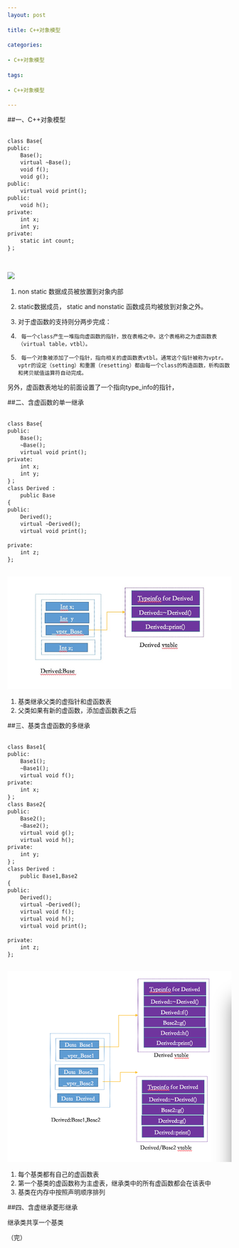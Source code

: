 ```yaml
---
layout: post

title: C++对象模型

categories:

- C++对象模型

tags:

- C++对象模型

---
```

##一、C++对象模型

<pre>
<code>
class Base{
public: 
    Base();
    virtual ~Base();
    void f();
    void g();
public:
    virtual void print();
public:
    void h();
private:
    int x;
    int y;
private:
    static int count;
}；

</code>
</pre>

![](https://zhangchuhu.github.io/image/201611/c++%20mode.png)

1. non static 数据成员被放置到对象内部
2. static数据成员， static and nonstatic 函数成员均被放到对象之外。
3. 对于虚函数的支持则分两步完成：


1.      每一个class产生一堆指向虚函数的指针，放在表格之中。这个表格称之为虚函数表（virtual table，vtbl）。

2.      每一个对象被添加了一个指针，指向相关的虚函数表vtbl。通常这个指针被称为vptr。vptr的设定（setting）和重置（resetting）都由每一个class的构造函数，析构函数和拷贝赋值运算符自动完成。

另外，虚函数表地址的前面设置了一个指向type_info的指针，

##二、含虚函数的单一继承
<pre>
<code>
class Base{
public: 
    Base();
    ~Base();
    virtual void print();
private:
    int x;
    int y;
}；
class Derived :
    public Base
{
public:
    Derived();
    virtual ~Derived();
    virtual void print();
 
private:
    int z;
};
</code>
</pre>

![](https://github.com/zhangchuhu/zhangchuhu.github.io/blob/master/image/201611/%E5%8D%95%E4%B8%80%E7%BB%A7%E6%89%BF.png?raw=true)

1. 基类继承父类的虚指针和虚函数表
2. 父类如果有新的虚函数，添加虚函数表之后

##三、基类含虚函数的多继承
<pre>
<code>
class Base1{
public: 
    Base1();
    ~Base1();
    virtual void f();
private:
    int x;
}；
class Base2{
public: 
    Base2();
    ~Base2();
    virtual void g();
    virtual void h();
private:
    int y;
}；
class Derived :
    public Base1,Base2
{
public:
    Derived();
    virtual ~Derived();
    virtual void f();
    virtual void h();
    virtual void print();
 
private:
    int z;
};
</code>
</pre>

![](https://raw.githubusercontent.com/zhangchuhu/zhangchuhu.github.io/master/image/201611/%E5%A4%9A%E7%BB%A7%E6%89%BF.png)

1. 每个基类都有自己的虚函数表
2. 第一个基类的虚函数称为主虚表，继承类中的所有虚函数都会在该表中
3. 基类在内存中按照声明顺序排列

##四、含虚继承菱形继承

继承类共享一个基类

（完）
